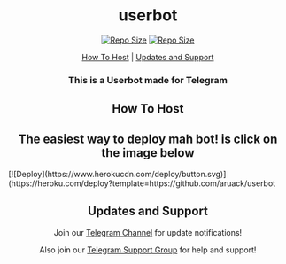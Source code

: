 <h1 align="center">userbot</h1>
<p align="center"> <a align="center"><a href="https://api.codacy.com/project/badge/Grade/441b48966e9f4b58a643d7c4cee8ba66?label=Repo%20size&style=flat-square"> <img src="https://api.codacy.com/project/badge/Grade/441b48966e9f4b58a643d7c4cee8ba66?label=Repo%20size&style=flat-square" alt="Repo Size" /></a> <a align="center"><a href="https://img.shields.io/github/repo-size/Aruack/userbot.svg?label=Repo%20size&style=flat-square"> <img src="https://img.shields.io/github/repo-size/Aruack/userbot.svg?label=Repo%20size&style=flat-square" alt="Repo Size" /></a></p> </p><p align="center"><a href="#how-to-host">How To Host</a> | <a href="#updates-and-support">Updates and Support</a> </p>
<h3 align="center">This is a Userbot made for Telegram</h3>
<h2 align="center">How To Host</h2>
<h2 align="center">The easiest way to deploy mah bot! is click on the image below</h2>
[![Deploy](https://www.herokucdn.com/deploy/button.svg)](https://heroku.com/deploy?template=https://github.com/aruack/userbot

<h2 align="center">Updates and Support</h2>
<p align="center">Join our <a href="https://t.me/Aruackofficial">Telegram Channel</a> for update notifications!</p>
<p align="center">Also join our <a href="https://t.me/CFC_BOT_SUPPORT">Telegram Support Group</a> for help and support!</p>



